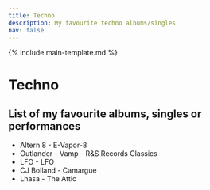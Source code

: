 ```yaml
---
title: Techno
description: My favourite techno albums/singles
nav: false
---
```


{% include main-template.md %}

# Techno

## List of my favourite albums, singles or performances

* ​Altern 8 - E-Vapor-8
* ​Outlander - Vamp - R&S Records Classics
* LFO - LFO
* CJ Bolland - Camargue
* Lhasa - The Attic
